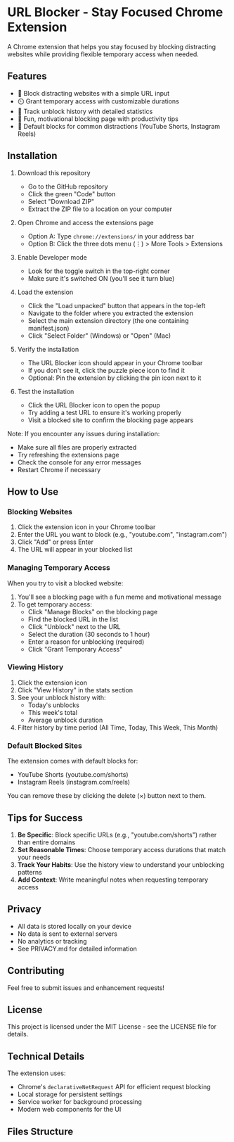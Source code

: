 # URL Blocker - Stay Focused Chrome Extension

A Chrome extension that helps you stay focused by blocking distracting websites while providing flexible temporary access when needed.

## Features

- 🚫 Block distracting websites with a simple URL input
- ⏲️ Grant temporary access with customizable durations
- 📝 Track unblock history with detailed statistics
- 🎯 Fun, motivational blocking page with productivity tips
- 🔄 Default blocks for common distractions (YouTube Shorts, Instagram Reels)

## Installation

1. Download this repository

   - Go to the GitHub repository
   - Click the green "Code" button
   - Select "Download ZIP"
   - Extract the ZIP file to a location on your computer

2. Open Chrome and access the extensions page

   - Option A: Type `chrome://extensions/` in your address bar
   - Option B: Click the three dots menu (⋮) > More Tools > Extensions

3. Enable Developer mode

   - Look for the toggle switch in the top-right corner
   - Make sure it's switched ON (you'll see it turn blue)

4. Load the extension

   - Click the "Load unpacked" button that appears in the top-left
   - Navigate to the folder where you extracted the extension
   - Select the main extension directory (the one containing manifest.json)
   - Click "Select Folder" (Windows) or "Open" (Mac)

5. Verify the installation

   - The URL Blocker icon should appear in your Chrome toolbar
   - If you don't see it, click the puzzle piece icon to find it
   - Optional: Pin the extension by clicking the pin icon next to it

6. Test the installation
   - Click the URL Blocker icon to open the popup
   - Try adding a test URL to ensure it's working properly
   - Visit a blocked site to confirm the blocking page appears

Note: If you encounter any issues during installation:

- Make sure all files are properly extracted
- Try refreshing the extensions page
- Check the console for any error messages
- Restart Chrome if necessary

## How to Use

### Blocking Websites

1. Click the extension icon in your Chrome toolbar
2. Enter the URL you want to block (e.g., "youtube.com", "instagram.com")
3. Click "Add" or press Enter
4. The URL will appear in your blocked list

### Managing Temporary Access

When you try to visit a blocked website:

1. You'll see a blocking page with a fun meme and motivational message
2. To get temporary access:
   - Click "Manage Blocks" on the blocking page
   - Find the blocked URL in the list
   - Click "Unblock" next to the URL
   - Select the duration (30 seconds to 1 hour)
   - Enter a reason for unblocking (required)
   - Click "Grant Temporary Access"

### Viewing History

1. Click the extension icon
2. Click "View History" in the stats section
3. See your unblock history with:
   - Today's unblocks
   - This week's total
   - Average unblock duration
4. Filter history by time period (All Time, Today, This Week, This Month)

### Default Blocked Sites

The extension comes with default blocks for:

- YouTube Shorts (youtube.com/shorts)
- Instagram Reels (instagram.com/reels)

You can remove these by clicking the delete (×) button next to them.

## Tips for Success

1. **Be Specific**: Block specific URLs (e.g., "youtube.com/shorts") rather than entire domains
2. **Set Reasonable Times**: Choose temporary access durations that match your needs
3. **Track Your Habits**: Use the history view to understand your unblocking patterns
4. **Add Context**: Write meaningful notes when requesting temporary access

## Privacy

- All data is stored locally on your device
- No data is sent to external servers
- No analytics or tracking
- See PRIVACY.md for detailed information

## Contributing

Feel free to submit issues and enhancement requests!

## License

This project is licensed under the MIT License - see the LICENSE file for details.

## Technical Details

The extension uses:

- Chrome's `declarativeNetRequest` API for efficient request blocking
- Local storage for persistent settings
- Service worker for background processing
- Modern web components for the UI

## Files Structure

